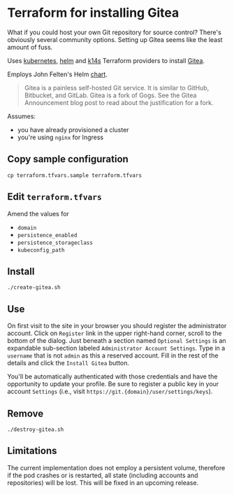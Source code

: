 # Terraform for installing Gitea

What if you could host your own Git repository for source control? There's obviously several community options. Setting up Gitea seems like the least amount of fuss.

Uses [kubernetes](https://www.terraform.io/docs/providers/kubernetes/index.html), [helm](https://www.terraform.io/docs/providers/helm/index.html) and [k14s](https://github.com/k14s/terraform-provider-k14s) Terraform providers to install [Gitea](https://docs.gitea.io/en-us/).  

Employs John Felten's Helm [chart](https://github.com/jfelten/gitea-helm-chart). 

> Gitea is a painless self-hosted Git service. It is similar to GitHub, Bitbucket, and GitLab. Gitea is a fork of Gogs. See the Gitea Announcement blog post to read about the justification for a fork.

Assumes:

* you have already provisioned a cluster
* you're using `nginx` for Ingress

## Copy sample configuration

```
cp terraform.tfvars.sample terraform.tfvars
```

## Edit `terraform.tfvars`

Amend the values for

* `domain`
* `persistence_enabled`
* `persistence_storageclass`
* `kubeconfig_path`

## Install

```
./create-gitea.sh
```

## Use

On first visit to the site in your browser you should register the administrator account.  Click on `Register` link in the upper right-hand corner, scroll to the bottom of the dialog. Just beneath a section named `Optional Settings` is an expandable sub-section labeled `Administrator Account Settings`.  Type in a `username` that is not `admin` as this a reserved account.  Fill in the rest of the details and click the `Install Gitea` button.

You'll be automatically authenticated with those credentials and have the opportunity to update your profile.  Be sure to register a public key in your account `Settings` (i.e., visit `https://git.{domain}/user/settings/keys`).

## Remove

```
./destroy-gitea.sh
```

## Limitations 

The current implementation does not employ a persistent volume, therefore if the pod crashes or is restarted, all state (including accounts and repositories) will be lost.  This will be fixed in an upcoming release.
